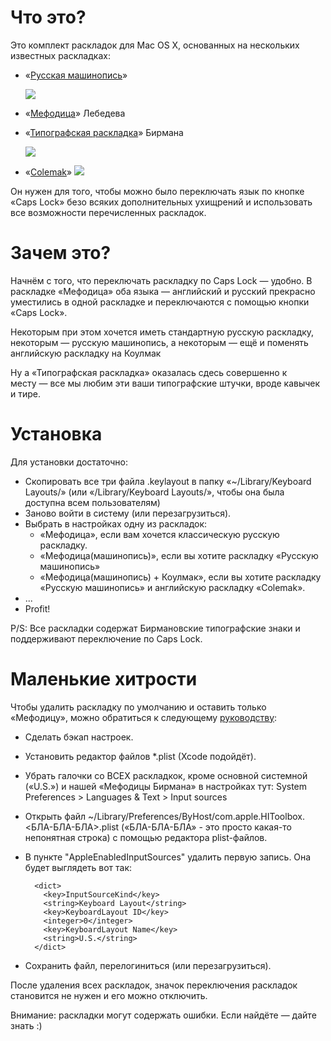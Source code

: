 Что это?
========

Это комплект раскладок для Mac OS X, основанных на нескольких известных раскладках:

* «[Русская машинопись](https://ru.wikipedia.org/wiki/ЙЦУКЕН#.C2.AB.D0.A0.D1.83.D1.81.D1.81.D0.BA.D0.B0.D1.8F_.28.D0.BC.D0.B0.D1.88.D0.B8.D0.BD.D0.BE.D0.BF.D0.B8.D1.81.D1.8C.29.C2.BB)»

  ![](https://upload.wikimedia.org/wikipedia/ru/a/a9/Keyboard_layout_ru_%28typewriter%29.gif)
* «[Мефодица](http://www.tema.ru/rrr/soft/)» Лебедева
* «[Типографская раскладка](http://ilyabirman.ru/projects/typography-layout/)» Бирмана
 
  ![](http://ilyabirman.ru/projects/typography-layout/i/layout-mac.png)
* «[Colemak](https://ru.wikipedia.org/wiki/Colemak)»
  ![](https://upload.wikimedia.org/wikipedia/commons/thumb/8/84/KB_US-Colemak.svg/800px-KB_US-Colemak.svg.png)
 

Он нужен для того, чтобы можно было переключать язык по кнопке «Caps Lock» безо всяких дополнительных ухищрений и использовать все возможности перечисленных раскладок.

Зачем это?
==========

Начнём с того, что переключать раскладку по Caps Lock — удобно. В раскладке «Мефодица» оба языка — английский и русский прекрасно уместились в одной раскладке и переключаются с помощью кнопки «Caps Lock».

Некоторым при этом хочется иметь стандартную русскую раскладку, некоторым — русскую машинопись, а некоторым — ещё и поменять английскую раскладку на Коулмак

Ну а «Типографская раскладка» оказалась сдесь совершенно к месту — все мы любим эти ваши типографские штучки, вроде кавычек и тире.

Установка
=========

Для установки достаточно:

- Скопировать все три файла .keylayout в папку «~/Library/Keyboard Layouts/» (или «/Library/Keyboard Layouts/», чтобы она была доступна всем пользователям)
- Заново войти в систему (или перезагрузиться).
- Выбрать в настройках одну из раскладок:
  - «Мефодица», если вам хочется классическую русскую раскладку.
  - «Мефодица(машинопись)», если вы хотите раскладку «Русскую машинопись»
  - «Мефодица(машинопись) + Коулмак», если вы хотите раскладку «Русскую машинопись» и английскую раскладку «Colemak».
- ...
- Profit!

P/S: Все раскладки содержат Бирмановские типографские знаки и поддерживают переключение по Caps Lock.

Маленькие хитрости
==================

Чтобы удалить раскладку по умолчанию и оставить только «Мефодицу», можно обратиться к следующему [руководству](https://discussions.apple.com/thread/2705973?start=0&tstart=0):

- Сделать бэкап настроек.
- Установить редактор файлов *.plist (Xcode подойдёт).
- Убрать галочки со ВСЕХ раскладкок, кроме основной системной («U.S.») и нашей «Мефодицы Бирмана» в настройках тут: System Preferences > Languages & Text > Input sources
- Открыть файл ~/Library/Preferences/ByHost/com.apple.HIToolbox.<БЛА-БЛА-БЛА>.plist («БЛА-БЛА-БЛА» - это просто какая-то непонятная строка) с помощью редактора plist-файлов.
- В пункте "AppleEnabledInputSources" удалить первую запись. Она будет выглядеть вот так:

        <dict>
          <key>InputSourceKind</key>
          <string>Keyboard Layout</string>
          <key>KeyboardLayout ID</key>
          <integer>0</integer>
          <key>KeyboardLayout Name</key>
          <string>U.S.</string>
        </dict>
- Сохранить файл, перелогиниться (или перезагрузиться).

После удаления всех раскладок, значок переключения раскладок становится не нужен и его можно отключить.

Внимание: раскладки могут содержать ошибки. Если найдёте — дайте знать :)
